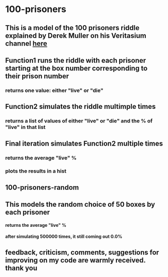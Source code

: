 # 100-prisoners
## This is a model of the 100 prisoners riddle explained by Derek Muller on his Veritasium channel [here](https://youtu.be/iSNsgj1OCLA)

## Function1 runs the riddle with each prisoner starting at the box number corresponding to their prison number
### returns one value: either "live" or "die"

## Function2 simulates the riddle multimple times
### returns a list of values of either "live" or "die" and the % of "live" in that list
## Final iteration simulates Function2 multiple times 
### returns the average "live" %
### plots the results in a hist

## 100-prisoners-random
## This models the random choice of 50 boxes by each prisoner
#### returns the average "live" %

#### after simulating 500000 times, it still coming out 0.0%

## feedback, criticism, comments, suggestions for improving on my code are warmly received. thank you